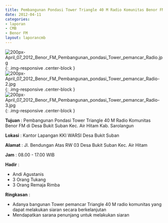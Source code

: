 ```yaml
---
title: Pembangunan Pondasi Tower Triangle 40 M Radio Komunitas Benor FM di Desa Bukit Suban Kec. Air Hitam Kab. Sarolangun
date: 2012-04-11
categories:
- laporan
- CMB
- Benor FM
layout: laporancmb
---
```


![200px-April_07_2012_Benor_FM_Pembangunan_pondasi_Tower_pemancar_Radio.jpg](/uploads/2200px-April_07_2012_Benor_FM_Pembangunan_pondasi_Tower_pemancar_Radio.jpg){: .img-responsive .center-block }
![200px-April_07_2012_Benor_FM_Pembangunan_pondasi_Tower_pemancar_Radio-2.jpg](/uploads/200px-April_07_2012_Benor_FM_Pembangunan_pondasi_Tower_pemancar_Radio-2.jpg){: .img-responsive .center-block }
![200px-April_07_2012_Benor_FM_Pembangunan_pondasi_Tower_pemancar_Radio-3.jpg](/uploads/200px-April_07_2012_Benor_FM_Pembangunan_pondasi_Tower_pemancar_Radio-3.jpg){: .img-responsive .center-block }

**Tujuan** : Pembangunan Pondasi Tower Triangle 40 M Radio Komunitas Benor FM di Desa Bukit Suban Kec. Air Hitam Kab. Sarolangun

**Lokasi** : Kantor Lapangan KKI WARSI Desa Bukit Suban

**Alamat** : Jl. Bendungan Atas RW 03 Desa Bukit Suban Kec. Air Hitam

**Jam** : 08.00 - 17.00 WIB

**Hadir** : 
* Andi Agustanis
* 3 Orang Tukang
* 3 Orang Remaja Rimba

**Ringkasan** : 
*	Adanya bangunan Tower pemancar Triangle 40 M radio komunitas yang dapat melakukan siaran secara berkelanjutan
*	Mendapatkan sarana penunjang untuk melakukan siaran
